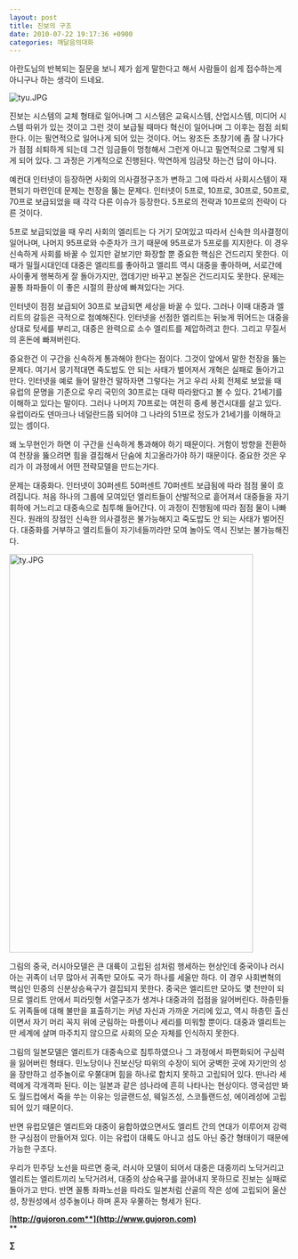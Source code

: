 ```yaml
---
layout: post
title: 진보의 구조
date: 2010-07-22 19:17:36 +0900
categories: 깨달음의대화
---
```

 아란도님의 반복되는 질문을 보니 제가 쉽게 말한다고 해서 사람들이 쉽게 접수하는게 아니구나 하는 생각이 드네요.  
  
<IMG alt=tyu.JPG src="assets/attach/images/198/752/105/tyu.JPG"> 



진보는 시스템의 교체 형태로 일어나며 그 시스템은 교육시스템, 산업시스템, 미디어 시스템 따위가 있는 것이고 그런 것이 보급될 때마다 혁신이 일어나며 그 이후는 점점 쇠퇴한다. 이는 필연적으로 일어나게 되어 있는 것이다. 어느 왕조든 초창기에 좀 잘 나가다가 점점 쇠퇴하게 되는데 그건 임금들이 멍청해서 그런게 아니고 필연적으로 그렇게 되게 되어 있다. 그 과정은 기계적으로 진행된다. 막연하게 임금탓 하는건 답이 아니다. 



예컨대 인터넷이 등장하면 사회의 의사결정구조가 변하고 그에 따라서 사회시스템이 재편되기 마련인데 문제는 천장을 뚫는 문제다. 인터넷이 5프로, 10프로, 30프로, 50프로, 70프로 보급되었을 때 각각 다른 이슈가 등장한다. 5프로의 전략과 10프로의 전략이 다른 것이다.



5프로 보급되었을 때 우리 사회의 엘리트는 다 거기 모여있고 따라서 신속한 의사결정이 일어나며, 나머지 95프로와 수준차가 크기 때문에 95프로가 5프로를 지지한다. 이 경우 신속하게 사회를 바꿀 수 있지만 겉보기만 화장할 뿐 중요한 핵심은 건드리지 못한다. 이때가 밀월시대인데 대중은 엘리트를 좋아하고 엘리트 역시 대중을 좋아하며, 서로간에 사이좋게 행복하게 잘 돌아가지만, 껍데기만 바꾸고 본질은 건드리지도 못한다. 문제는 꼴통 좌파들이 이 좋은 시절의 환상에 빠져있다는 거다.



인터넷이 점점 보급되어 30프로 보급되면 세상을 바꿀 수 있다. 그러나 이때 대중과 엘리트의 갈등은 극적으로 첨예해진다. 인터넷을 선점한 엘리트는 뒤늦게 뛰어드는 대중을 상대로 텃세를 부리고, 대중은 완력으로 소수 엘리트를 제압하려고 한다. 그리고 무질서의 혼돈에 빠져버린다.



중요한건 이 구간을 신속하게 통과해야 한다는 점이다. 그것이 앞에서 말한 천장을 뚫는 문제다. 여기서 뭉기적대면 죽도밥도 안 되는 사태가 벌어져서 개혁은 실패로 돌아가고 만다. 인터넷을 예로 들어 말한건 말하자면 그렇다는 거고 우리 사회 전체로 보았을 때 유럽의 문명을 기준으로 우리 국민의 30프로는 대략 따라왔다고 볼 수 있다. 21세기를 이해하고 있다는 말이다. 그러나 나머지 70프로는 여전히 중세 봉건시대를 살고 있다. 유럽이라도 덴마크나 네덜란드쯤 되어야 그 나라의 51프로 정도가 21세기를 이해하고 있는 셈이다.



왜 노무현인가 하면 이 구간을 신속하게 통과해야 하기 때문이다. 거함이 방향을 전환하여 천장을 뚫으려면 힘을 결집해서 단숨에 치고올라가야 하기 때문이다. 중요한 것은 우리가 이 과정에서 어떤 전략모델을 만드는가다.



문제는 대중화다. 인터넷이 30퍼센트 50퍼센트 70퍼센트 보급됨에 따라 점점 물이 흐려집니다. 처음 하나의 그룹에 모여있던 엘리트들이 산발적으로 흩어져서 대중들을 자기 휘하에 거느리고 대중속으로 침투해 들어간다. 이 과정이 진행됨에 따라 점점 물이 나빠진다. 원래의 장점인 신속한 의사결정은 불가능해지고 죽도밥도 안 되는 사태가 벌어진다. 대중화를 거부하고 엘리트들이 자기네들끼라만 모여 놀아도 역시 진보는 불가능해진다. 

<IMG alt=ty.JPG src="assets/attach/images/198/752/105/ty.JPG" width=438 height=716>

그림의 중국, 러시아모델은 큰 대륙이 고립된 섬처럼 행세하는 현상인데 중국이나 러시아는 귀족이 너무 많아서 귀족만 모아도 국가 하나를 세울만 하다. 이 경우 사회변혁의 핵심인 민중의 신분상승욕구가 결집되지 못한다. 중국은 엘리트만 모아도 몇 천만이 되므로 엘리트 안에서 피라밋형 서열구조가 생겨나 대중과의 접점을 잃어버린다. 하층민들도 귀족들에 대해 불만을 표출하기는 커녕 자신과 가까운 거리에 있고, 역시 하층민 출신이면서 자기 머리 꼭지 위에 군림하는 마름이나 세리를 미워할 뿐이다. 대중과 엘리트는 딴 세계에 살며 마주치지 않으므로 사회의 모순 자체를 인식하지 못한다. 



그림의 일본모델은 엘리트가 대중속으로 침투하였으나 그 과정에서 파편화되어 구심력을 잃어버린 형태다. 민노당이나 진보신당 따위의 수장이 되어 궁벽한 곳에 자기만의 성을 장만하고 성주놀이로 우쭐대며 힘을 하나로 합치지 못하고 고립되어 있다. 딴나라 세력에게 각개격파 된다. 이는 일본과 같은 섬나라에 흔히 나타나는 현상이다. 영국섬만 봐도 월드컵에서 죽을 쑤는 이유는 잉글랜드성, 웨일즈성, 스코틀랜드성, 에이레성에 고립되어 있기 때문이다. 



반면 유럽모델은 엘리트와 대중이 융합하였으면서도 엘리트 간의 연대가 이루어져 강력한 구심점이 만들어져 있다. 이는 유럽이 대륙도 아니고 섬도 아닌 중간 형태이기 때문에 가능한 구조다. 



우리가 민주당 노선을 따르면 중국, 러시아 모델이 되어서 대중은 대중끼리 노닥거리고 엘리트는 엘리트끼리 노닥거려서, 대중의 상승욕구를 끌어내지 못하므로 진보는 실패로 돌아가고 만다. 반면 꼴통 좌파노선을 따라도 일본처럼 산골의 작은 성에 고립되어 울산성, 창원성에서 성주놀이나 하며 혼자 우쭐하는 형세가 된다. 





[**http://gujoron.com**](http://www.gujoron.com)**  
** 

**∑**
